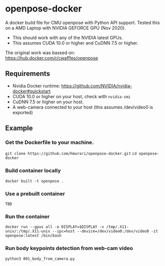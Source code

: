 # openpose-docker
A docker build file for CMU openpose with Python API support. Tested this on a AMD Laptop with NVIDIA GEFORCE GPU (Nov 2020).

- This should work with any of the NVIDIA latest GPUs.
- This assumes CUDA 10.0 or higher and CuDNN 7.5 or higher.

The original work was bassed on: 
https://hub.docker.com/r/cwaffles/openpose

## Requirements
- Nvidia Docker runtime: https://github.com/NVIDIA/nvidia-docker#quickstart
- CUDA 10.0 or higher on your host, check with `nvidia-smi`
- CuDNN 7.5 or higher on your host.
- A web-camera connected to your host (this assumes /dev/video0 is exported)

## Example
### Get the Dockerfile to your machine. 
`git clone https://github.com/hmurari/openpose-docker.git`
`cd openpose-docker`

### Build container locally
`docker built -t openpose .`

### Use a prebuilt container
`TBD`
 
### Run the container
`docker run --gpus all -e DISPLAY=$DISPLAY -v /tmp/.X11-unix/:/tmp/.X11-unix --ipc=host --device=/dev/video0:/dev/video0 -it openpose:latest /bin/bash`

### Run body keypoints detection from web-cam video
`python3 001_body_from_camera.py`


